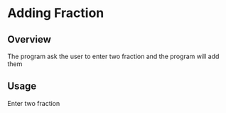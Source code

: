# Adding Fraction

## Overview
The program ask the user to enter two fraction and the program will add them

## Usage
Enter two fraction 

